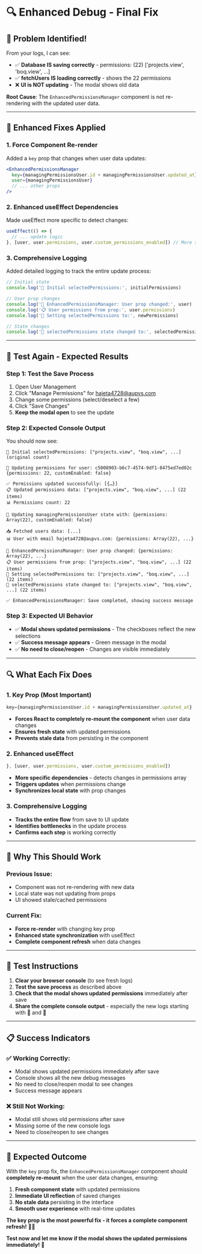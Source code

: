 # 🔍 Enhanced Debug - Final Fix

## 🎯 **Problem Identified!**
From your logs, I can see:
- ✅ **Database IS saving correctly** - permissions: (22) ['projects.view', 'boq.view', ...]
- ✅ **fetchUsers IS loading correctly** - shows the 22 permissions
- ❌ **UI is NOT updating** - The modal shows old data

**Root Cause**: The `EnhancedPermissionsManager` component is not re-rendering with the updated user data.

---

## 🔧 **Enhanced Fixes Applied**

### **1. Force Component Re-render**
Added a `key` prop that changes when user data updates:

```jsx
<EnhancedPermissionsManager
  key={managingPermissionsUser.id + managingPermissionsUser.updated_at} // Force re-render
  user={managingPermissionsUser}
  // ... other props
/>
```

### **2. Enhanced useEffect Dependencies**
Made useEffect more specific to detect changes:

```javascript
useEffect(() => {
  // ... update logic
}, [user, user.permissions, user.custom_permissions_enabled]) // More specific dependencies
```

### **3. Comprehensive Logging**
Added detailed logging to track the entire update process:

```javascript
// Initial state
console.log('🎯 Initial selectedPermissions:', initialPermissions)

// User prop changes
console.log('🔄 EnhancedPermissionsManager: User prop changed:', user)
console.log('📋 User permissions from prop:', user.permissions)
console.log('🔄 Setting selectedPermissions to:', newPermissions)

// State changes
console.log('🎯 selectedPermissions state changed to:', selectedPermissions)
```

---

## 🧪 **Test Again - Expected Results**

### **Step 1: Test the Save Process**
1. Open User Management
2. Click "Manage Permissions" for hajeta4728@aupvs.com
3. Change some permissions (select/deselect a few)
4. Click "Save Changes"
5. **Keep the modal open** to see the update

### **Step 2: Expected Console Output**
You should now see:

```
🎯 Initial selectedPermissions: ["projects.view", "boq.view", ...] (original count)

🔄 Updating permissions for user: c5008903-b6c7-4574-9df1-8475ed7ed02c
{permissions: 22, customEnabled: false}

✅ Permissions updated successfully: [{…}]
📋 Updated permissions data: ["projects.view", "boq.view", ...] (22 items)
📊 Permissions count: 22

🔄 Updating managingPermissionsUser state with: {permissions: Array(22), customEnabled: false}

📥 Fetched users data: [...]
📊 User with email hajeta4728@aupvs.com: {permissions: Array(22), ...}

🔄 EnhancedPermissionsManager: User prop changed: {permissions: Array(22), ...}
📋 User permissions from prop: ["projects.view", "boq.view", ...] (22 items)
🔄 Setting selectedPermissions to: ["projects.view", "boq.view", ...] (22 items)
🎯 selectedPermissions state changed to: ["projects.view", "boq.view", ...] (22 items)

✅ EnhancedPermissionsManager: Save completed, showing success message
```

### **Step 3: Expected UI Behavior**
- ✅ **Modal shows updated permissions** - The checkboxes reflect the new selections
- ✅ **Success message appears** - Green message in the modal
- ✅ **No need to close/reopen** - Changes are visible immediately

---

## 🔍 **What Each Fix Does**

### **1. Key Prop (Most Important)**
```jsx
key={managingPermissionsUser.id + managingPermissionsUser.updated_at}
```
- **Forces React to completely re-mount the component** when user data changes
- **Ensures fresh state** with updated permissions
- **Prevents stale data** from persisting in the component

### **2. Enhanced useEffect**
```javascript
}, [user, user.permissions, user.custom_permissions_enabled])
```
- **More specific dependencies** - detects changes in permissions array
- **Triggers updates** when permissions change
- **Synchronizes local state** with prop changes

### **3. Comprehensive Logging**
- **Tracks the entire flow** from save to UI update
- **Identifies bottlenecks** in the update process
- **Confirms each step** is working correctly

---

## 🎯 **Why This Should Work**

### **Previous Issue:**
- Component was not re-rendering with new data
- Local state was not updating from props
- UI showed stale/cached permissions

### **Current Fix:**
- **Force re-render** with changing key prop
- **Enhanced state synchronization** with useEffect
- **Complete component refresh** when data changes

---

## 🚀 **Test Instructions**

1. **Clear your browser console** (to see fresh logs)
2. **Test the save process** as described above
3. **Check that the modal shows updated permissions** immediately after save
4. **Share the complete console output** - especially the new logs starting with 🎯 and 🔄

---

## 📋 **Success Indicators**

### **✅ Working Correctly:**
- Modal shows updated permissions immediately after save
- Console shows all the new debug messages
- No need to close/reopen modal to see changes
- Success message appears

### **❌ Still Not Working:**
- Modal still shows old permissions after save
- Missing some of the new console logs
- Need to close/reopen to see changes

---

## 🎉 **Expected Outcome**

With the `key` prop fix, the `EnhancedPermissionsManager` component should **completely re-mount** when the user data changes, ensuring:

1. **Fresh component state** with updated permissions
2. **Immediate UI reflection** of saved changes
3. **No stale data** persisting in the interface
4. **Smooth user experience** with real-time updates

**The key prop is the most powerful fix - it forces a complete component refresh!** 🔑✨

**Test now and let me know if the modal shows the updated permissions immediately!** 🚀

